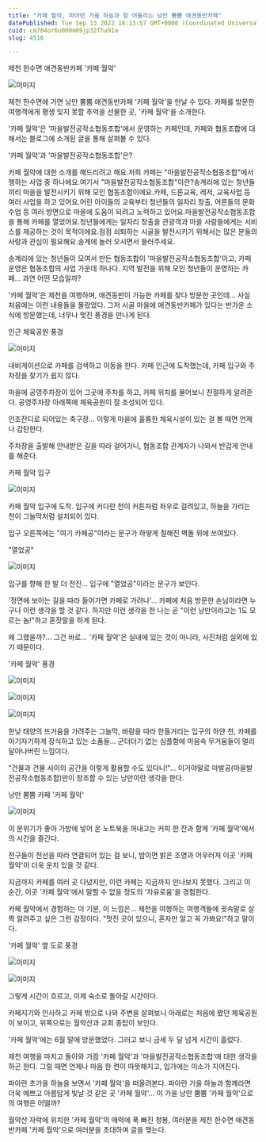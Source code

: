 ```yaml
---
title: "카페 월악, 파아란 가을 하늘과 잘 어울리는 낭만 뿜뿜 애견동반카페"
datePublished: Tue Sep 13 2022 18:13:57 GMT+0000 (Coordinated Universal Time)
cuid: cm704or6u000m09jp32fha91a
slug: 4516

---
```



제천 한수면 애견동반카페 '카페 월악'

![이미지](https://cdn.hashnode.com/res/hashnode/image/upload/v1739256939432/7f27ab01-2666-402f-b739-5aa606ec2445.jpeg)

제천 한수면에 가면 낭만 뿜뿜 애견동반카페 '카페 월악'을 만날 수 있다. 카페를 방문한 여행객에게 평생 잊지 못할 추억을 선물한 곳, '카페 월악'을 소개한다.

'카페 월악'은 '마을발전공작소협동조합'에서 운영하는 카페인데, 카페와 협동조합에 대해서는 블로그에 소개된 글을 통해 살펴볼 수 있다.

'카페 월악'과 '마을발전공작소협동조합'은?

카페 월악에 대한 소개를 해드리려고 해요.저희 카페는 "마을발전공작소협동조합"에서 행하는 사업 중 하나에요.여기서 "마을발전공작소협동조합"이란?송계리에 있는 청년들끼리 마을을 발전시키기 위해 모인 협동조합이에요.카페, 드론교육, 레저, 교육사업 등 여러 사업을 하고 있어요.어린 아이들의 교육부터 청년들의 일자리 창출, 어른들의 문화 수업 등 여러 방면으로 마을에 도움이 되려고 노력하고 있어요.마을발전공작소협동조합을 통해 카페를 열었어요.청년들에게는 일자리 창출을 관광객과 마을 사람들에게는 서비스를 제공하는 것이 목적이에요.점점 쇠퇴하는 시골을 발전시키기 위해서는 많은 분들의 사랑과 관심이 필요해요.송계에 놀러 오시면서 들러주세요.

송계리에 있는 청년들이 모여서 만든 협동조합이 '마을발전공작소협동조합'이고, 카페 운영은 협동조합의 사업 가운데 하나다. 지역 발전을 위해 모인 청년들이 운영하는 카페... 과연 어떤 모습일까?

'카페 월악'은 제천을 여행하며, 애견동반이 가능한 카페를 찾다 방문한 곳인데... 사실 처음에는 이런 내용들을 몰랐었다. 그저 시골 마을에 애견동반카페가 있다는 반가운 소식에 방문했는데, 너무나 멋진 풍경을 만나게 된다.

인근 체육공원 풍경

![이미지](https://cdn.hashnode.com/res/hashnode/image/upload/v1739256941386/d0ebe3d5-d022-4582-ba4d-6cbe47eba45c.jpeg)

내비게이션으로 카페를 검색하고 이동을 한다. 카페 인근에 도착했는데, 카페 입구와 주차장을 찾기가 쉽지 않다.

마을에 공영주차장이 있어 그곳에 주차를 하고, 카페 위치를 물어보니 친절하게 알려준다. 공영주차장 아래쪽에 체육공원이 잘 조성되어 있다.

인조잔디로 되어있는 축구장... 이렇게 마을에 훌륭한 체육시설이 있는 걸 볼 때면 언제나 감탄한다.

주차장을 출발해 안내받은 길을 따라 걸어가니, 협동조합 관계자가 나와서 반갑게 안내를 해준다.

카페 월악 입구

![이미지](https://cdn.hashnode.com/res/hashnode/image/upload/v1739256943142/06d81046-a396-444e-aa5e-67c1ce0cb264.jpeg)

카페 월악 입구에 도착. 입구에 커다란 천이 커튼처럼 좌우로 걸려있고, 하늘을 가리는 천이 그늘막처럼 설치되어 있다.

입구 오른쪽에는 "여기 카페공"이라는 문구가 하얗게 칠해진 벽돌 위에 쓰여있다.

"열었공"

![이미지](https://cdn.hashnode.com/res/hashnode/image/upload/v1739256945297/253a916c-0a2c-40ea-a3e8-8af887529c00.jpeg)

입구를 향해 한 발 더 전진... 입구에 "열었공"이라는 문구가 보인다.

'정면에 보이는 길을 따라 들어가면 카페로 가려나'... 카페에 처음 방문한 손님이라면 누구나 이런 생각을 할 것 같다. 하지만 이런 생각을 한 나는 곧 "이런 낭만이라고는 1도 모르는 놈!"하고 혼잣말을 하게 된다.

왜 그랬을까?... 그건 바로... '카페 월악'은 실내에 있는 것이 아니라, 사진처럼 실외에 있기 때문이다.

'카페 월악' 풍경

![이미지](https://cdn.hashnode.com/res/hashnode/image/upload/v1739256947154/a13d690c-7e92-4270-9171-78164521f657.jpeg)

![이미지](https://cdn.hashnode.com/res/hashnode/image/upload/v1739256949203/c7199d38-da53-4f04-9f60-38d3c2010762.jpeg)

![이미지](https://cdn.hashnode.com/res/hashnode/image/upload/v1739256951489/b24e738e-b30d-4ea1-a269-2d6f2fc23d85.jpeg)

한낮 태양의 뜨거움을 가려주는 그늘막, 바람을 따라 한들거리는 입구의 하얀 천, 카페를 아기자기하게 장식하고 있는 소품들... 군더더기 없는 심플함에 마음속 무거움들이 멀리 달아나버린 느낌이다.

"건물과 건물 사이의 공간을 이렇게 활용할 수도 있다니!"... 이거야말로 마발공(마을발전공작소협동조합)만이 창조할 수 있는 낭만이란 생각을 한다.

낭만 뿜뿜 카페 '카페 월악'

![이미지](https://cdn.hashnode.com/res/hashnode/image/upload/v1739256953475/7dd884f2-0d9a-4e2a-b9f7-b9fce76c92d7.jpeg)

이 분위기가 좋아 가방에 넣어 온 노트북을 꺼내고는 커피 한 잔과 함께 '카페 월악'에서의 시간을 즐긴다.

전구들이 전선을 따라 연결되어 있는 걸 보니, 밤이면 밝은 조명과 어우러져 이곳 '카페 월악'이 더욱 운치 있을 것 같다.

지금까지 카페를 여러 곳 다녔지만, 이런 카페는 지금까지 만나보지 못했다. 그리고 이 순간, 이곳 '카페 월악'에서 말할 수 없을 정도의 '자유로움'을 경험한다.

카페 월악에서 경험하는 이 기분, 이 느낌은... 제천을 여행하는 여행객들에 귓속말로 살짝 알려주고 싶은 그런 감정이다. "멋진 곳이 있으니, 혼자만 알고 꼭 가봐요!"하고 말이다.

'카페 월악' 옆 도로 풍경

![이미지](https://cdn.hashnode.com/res/hashnode/image/upload/v1739256955654/1365619d-decb-478a-bf48-ec6867858f63.jpeg)

![이미지](https://cdn.hashnode.com/res/hashnode/image/upload/v1739256957558/a1af769a-c042-42b5-bee6-f407b132bf79.jpeg)

그렇게 시간이 흐르고, 이제 숙소로 돌아갈 시간이다.

카페지기와 인사하고 카페 밖으로 나와 주변을 살펴보니 아래로는 처음에 봤던 체육공원이 보이고, 위쪽으로는 월악산과 교회 종탑이 보인다.

'카페 월악'에는 6월 말에 방문했었다. 그러고 보니 금세 두 달 넘게 시간이 흘렀다.

제천 여행을 마치고 돌아와 가끔 '카페 월악'과 '마을발전공작소협동조합'에 대한 생각을 하곤 한다. 그럴 때면 언제나 마음 한 켠이 따뜻해지고, 입가에는 미소가 지어진다.

파아란 초가을 하늘을 보면서 '카페 월악'을 떠올려본다. 파아란 가을 하늘과 함께라면 더욱 예쁘고 아름답게 빛날 것 같은 곳 '카페 월악'... 이 가을 낭만 뿜뿜 '카페 월악'으로의 여행은 어떨까?

월악산 자락에 위치한 '카페 월악'의 매력에 푹 빠진 청봉, 여러분을 제천 한수면 애견동반카페 '카페 월악'으로 여러분을 초대하며 글을 맺는다.